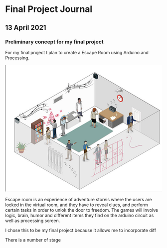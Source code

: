 # Final Project Journal

## 13 April 2021

### Preliminary concept for my final project 

For my final project I plan to create a Escape Room using Arduino and Processing.

![alt-text](Images/escaperoom.png)

Escape room is an experience of adventure storeis where the users are locked in the virtual room, and they have to reveal clues, and perform certain tasks in order to unlok the door to freedom. The games will involve logic, brain, humor and different items they find on the arduino circuit as well as processing screen. 

I chose this to be my final project because it allows me to incorporate diff

There is a number of stage
